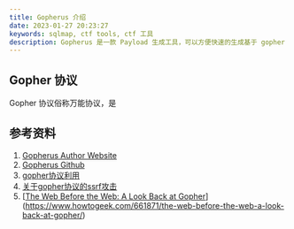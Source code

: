```yaml
---
title: Gopherus 介绍
date: 2023-01-27 20:23:27
keywords: sqlmap, ctf tools, ctf 工具
description: Gopherus 是一款 Payload 生成工具，可以方便快速的生成基于 gopher 协议的 payload。
---
```


## Gopher 协议

Gopher 协议俗称万能协议，是 

## 参考资料

1. [Gopherus Author Website](https://spyclub.tech/)
2. [Gopherus Github](https://github.com/tarunkant/Gopherus)
3. [gopher协议利用](https://blog.csdn.net/qq_45089570/article/details/109643457)
4. [关于gopher协议的ssrf攻击](https://blog.csdn.net/qq_69775412/article/details/124420486)
5. [[The Web Before the Web: A Look Back at Gopher](https://www.howtogeek.com/661871/the-web-before-the-web-a-look-back-at-gopher/)](https://www.howtogeek.com/661871/the-web-before-the-web-a-look-back-at-gopher/)
